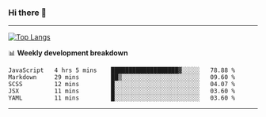 ### Hi there 👋

-------
[![Top Langs](https://github-readme-stats.vercel.app/api/top-langs/?username=ashish-r)](https://github.com/anuraghazra/github-readme-stats)

📊 **Weekly development breakdown**
<!--START_SECTION:waka-->
```text
JavaScript   4 hrs 5 mins    ███████████████████▓░░░░░   78.88 % 
Markdown     29 mins         ██▒░░░░░░░░░░░░░░░░░░░░░░   09.60 % 
SCSS         12 mins         █░░░░░░░░░░░░░░░░░░░░░░░░   04.07 % 
JSX          11 mins         █░░░░░░░░░░░░░░░░░░░░░░░░   03.60 % 
YAML         11 mins         █░░░░░░░░░░░░░░░░░░░░░░░░   03.60 % 
```
<!--END_SECTION:waka-->
-------

<!--
**ashish-r/ashish-r** is a ✨ _special_ ✨ repository because its `README.md` (this file) appears on your GitHub profile.

Here are some ideas to get you started:

- 🔭 I’m currently working on ...
- 🌱 I’m currently learning ...
- 👯 I’m looking to collaborate on ...
- 🤔 I’m looking for help with ...
- 💬 Ask me about ...
- 📫 How to reach me: ...
- 😄 Pronouns: ...
- ⚡ Fun fact: ...
-->
